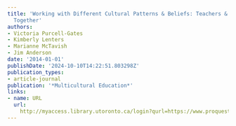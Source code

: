 ```yaml
---
title: 'Working with Different Cultural Patterns & Beliefs: Teachers & Families Learning
  Together'
authors:
- Victoria Purcell-Gates
- Kimberly Lenters
- Marianne McTavish
- Jim Anderson
date: '2014-01-01'
publishDate: '2024-10-10T14:22:51.803298Z'
publication_types:
- article-journal
publication: '*Multicultural Education*'
links:
- name: URL
  url: 
    http://myaccess.library.utoronto.ca/login?qurl=https://www.proquest.com/docview/1651837468?accountid=14771&bdid=38382&_bd=aKKEQlwoIp%2F5RR7eeVMmxJSScIY%3D
---
```

